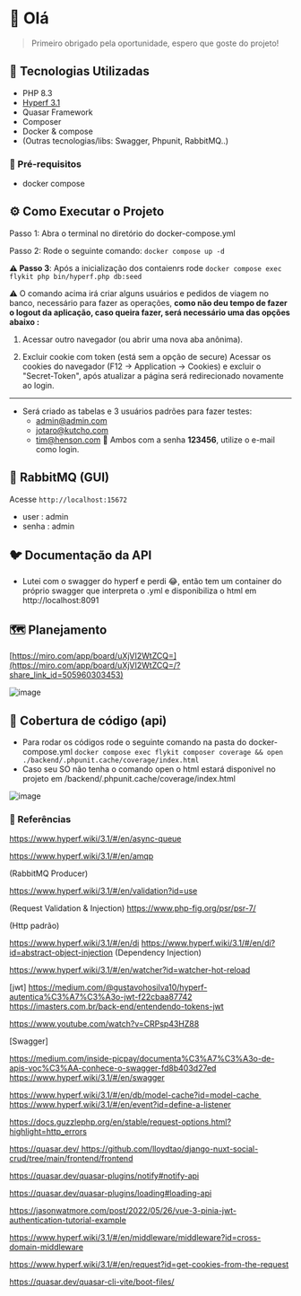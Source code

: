 # 👋 Olá

> Primeiro obrigado pela oportunidade, espero que goste do projeto!

## 🚀 Tecnologias Utilizadas

- PHP 8.3
- [Hyperf 3.1](https://www.hyperf.wiki/3.1)
- Quasar Framework
- Composer
- Docker & compose
- (Outras tecnologias/libs: Swagger, Phpunit, RabbitMQ..)

### 🐨 Pré-requisitos

- docker compose

## ⚙️ Como Executar o Projeto
Passo 1: Abra o terminal no diretório do docker-compose.yml

Passo 2: Rode o seguinte comando: ```docker compose up -d```

**⚠️ Passo 3**: Após a inicialização dos contaienrs rode ```docker compose exec flykit php bin/hyperf.php db:seed```

⚠️  O comando acima irá criar alguns usuários e pedidos de viagem no banco, necessário para fazer as operações, **como não deu tempo de fazer o logout da aplicação, caso queira fazer, será necessário uma das opções abaixo :**

1. Acessar outro navegador (ou abrir uma nova aba anônima).

2. Excluir cookie com token (está sem a opção de secure)
Acessar os cookies do navegador (F12 -> Application -> Cookies) e excluir o "Secret-Token", após atualizar a página será redirecionado novamente ao login.

---
- Será criado as tabelas e 3 usuários padrões para fazer testes:
    - admin@admin.com
    - jotaro@kutcho.com
    - tim@henson.com
  🔑 Ambos com a senha **123456**, utilize o e-mail como login.

## 🍂 RabbitMQ (GUI)
Acesse `http://localhost:15672`
- user : admin
- senha : admin

## 🐦 Documentação da API

- Lutei com o swagger do hyperf e perdi 😂, então tem um container do próprio swagger que interpreta o .yml e disponibiliza o html em http://localhost:8091

## 🗺️ Planejamento
[https://miro.com/app/board/uXjVI2WtZCQ=](https://miro.com/app/board/uXjVI2WtZCQ=/?share_link_id=505960303453)

![image](https://github.com/user-attachments/assets/29bd9fac-0c36-4b0d-8672-7dcd52db4be5)


## 📶 Cobertura de código (api)
- Para rodar os códigos rode o seguinte comando na pasta do docker-compose.yml ```docker compose exec flykit composer coverage && open ./backend/.phpunit.cache/coverage/index.html```
- Caso seu SO não tenha o comando open o html estará disponivel no projeto em /backend/.phpunit.cache/coverage/index.html

![image](https://github.com/user-attachments/assets/b5de6bc8-58c7-44b3-82d5-435b9941a9eb)


### 📄 Referências
https://www.hyperf.wiki/3.1/#/en/async-queue

https://www.hyperf.wiki/3.1/#/en/amqp

(RabbitMQ Producer)

https://www.hyperf.wiki/3.1/#/en/validation?id=use

(Request Validation & Injection)
https://www.php-fig.org/psr/psr-7/

(Http padrão)

https://www.hyperf.wiki/3.1/#/en/di
https://www.hyperf.wiki/3.1/#/en/di?id=abstract-object-injection
(Dependency Injection)


https://www.hyperf.wiki/3.1/#/en/watcher?id=watcher-hot-reload

[jwt]
https://medium.com/@gustavohosilva10/hyperf-autentica%C3%A7%C3%A3o-jwt-f22cbaa87742
https://imasters.com.br/back-end/entendendo-tokens-jwt

https://www.youtube.com/watch?v=CRPsp43HZ88

[Swagger]

https://medium.com/inside-picpay/documenta%C3%A7%C3%A3o-de-apis-voc%C3%AA-conhece-o-swagger-fd8b403d27ed
https://www.hyperf.wiki/3.1/#/en/swagger

https://www.hyperf.wiki/3.1/#/en/db/model-cache?id=model-cache https://www.hyperf.wiki/3.1/#/en/event?id=define-a-listener

https://docs.guzzlephp.org/en/stable/request-options.html?highlight=http_errors

https://quasar.dev/ https://github.com/lloydtao/django-nuxt-social-crud/tree/main/frontend/frontend

https://quasar.dev/quasar-plugins/notify#notify-api

https://quasar.dev/quasar-plugins/loading#loading-api

https://jasonwatmore.com/post/2022/05/26/vue-3-pinia-jwt-authentication-tutorial-example

https://www.hyperf.wiki/3.1/#/en/middleware/middleware?id=cross-domain-middleware

https://www.hyperf.wiki/3.1/#/en/request?id=get-cookies-from-the-request

https://quasar.dev/quasar-cli-vite/boot-files/
